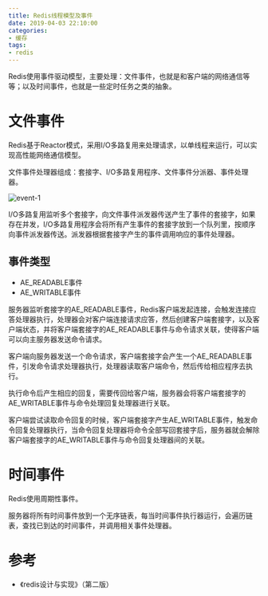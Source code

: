 ```yaml
---
title: Redis线程模型及事件
date: 2019-04-03 22:10:00
categories: 
- 缓存
tags:
- redis
---
```


Redis使用事件驱动模型，主要处理：文件事件，也就是和客户端的网络通信等等；以及时间事件，也就是一些定时任务之类的抽象。

<!--more-->

# 文件事件

Redis基于Reactor模式，采用I/O多路复用来处理请求，以单线程来运行，可以实现高性能网络通信模型。

文件事件处理器组成：套接字、I/O多路复用程序、文件事件分派器、事件处理器。

![event-1](/Redis线程模型及事件/event-1.png)

I/O多路复用监听多个套接字，向文件事件派发器传送产生了事件的套接字，如果存在并发，I/O多路复用程序会将所有产生事件的套接字放到一个队列里，按顺序向事件派发器传送。派发器根据套接字产生的事件调用响应的事件处理器。

## 事件类型

- AE_READABLE事件
- AE_WRITABLE事件

服务器监听套接字的AE_READABLE事件，Redis客户端发起连接，会触发连接应答处理器执行，处理器会对客户端连接请求应答，然后创建客户端套接字，以及客户端状态，并将客户端套接字的AE_READABLE事件与命令请求关联，使得客户端可以向主服务器发送命令请求。

客户端向服务器发送一个命令请求，客户端套接字会产生一个AE_READABLE事件，引发命令请求处理器执行，处理器读取客户端命令，然后传给相应程序去执行。

执行命令后产生相应的回复，需要传回给客户端，服务器会将客户端套接字的AE_WRITABLE事件与命令处理回复处理器进行关联。

客户端尝试读取命令回复的时候，客户端套接字产生AE_WRITABLE事件，触发命令回复处理器执行，当命令回复处理器将命令全部写回套接字后，服务器就会解除客户端套接字的AE_WRITABLE事件与命令回复处理器间的关联。

# 时间事件

Redis使用周期性事件。

服务器将所有时间事件放到一个无序链表，每当时间事件执行器运行，会遍历链表，查找已到达的时间事件，并调用相关事件处理器。



# 参考

- 《redis设计与实现》（第二版）